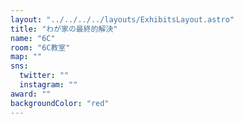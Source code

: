 ```yaml
---
layout: "../../../../layouts/ExhibitsLayout.astro"
title: "わが家の最終的解決"
name: "6C"
room: "6C教室"
map: ""
sns:
  twitter: ""
  instagram: ""
award: ""
backgroundColor: "red"
---
```


